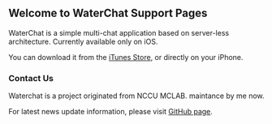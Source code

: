 ## Welcome to WaterChat Support Pages

WaterChat is a simple multi-chat application based on server-less architecture.
Currently available only on iOS.

You can download it from the [iTunes Store](https://www.apple.com/tw/itunes/), or directly on your iPhone.

### Contact Us

Waterchat is a project originated from NCCU MCLAB.
maintance by me now.

For latest news update information, please visit [GitHub page](https://github.com/jormax/WaterChat).
